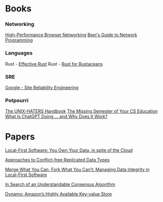 # Books

### Networking

[High-Performance Browser Networking](https://hpbn.co/primer-on-latency-and-bandwidth/)
[Beej's Guide to Network Programming](https://beej.us/guide/bgnet/html//index.html)

### Languages

Rust - [Effective Rust](https://www.lurklurk.org/effective-rust/title-page.html)
Rust - [Rust for Rustaceans](https://rust-for-rustaceans.com/)

### SRE

[Google - Site Reliability Engineering](https://sre.google/sre-book/table-of-contents/)

### Potpourri

[The UNIX-HATERS Handbook](https://web.mit.edu/~simsong/www/ugh.pdf)
[The Missing Semester of Your CS Education](https://missing.csail.mit.edu/)
[What Is ChatGPT Doing … and Why Does It Work?](https://writings.stephenwolfram.com/2023/02/what-is-chatgpt-doing-and-why-does-it-work/)

# Papers

[Local-First Software: You Own Your Data, in spite of the Cloud](https://www.inkandswitch.com/local-first/static/local-first.pdf)

[Approaches to Conflict-free Replicated Data Types](https://arxiv.org/pdf/2310.18220)

[Merge What You Can, Fork What You Can’t: Managing Data Integrity in Local-First Software](https://nicholasschiefer.com/papers/2022-papoc22-merge.pdf)

[In Search of an Understandable Consensus Algorithm](https://raft.github.io/raft.pdf)

[Dynamo: Amazon’s Highly Available Key-value Store](https://www.allthingsdistributed.com/files/amazon-dynamo-sosp2007.pdf)
